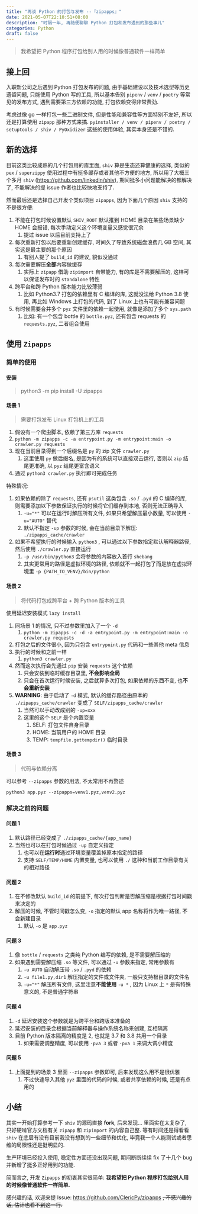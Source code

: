 ```yaml
---
title: "再谈 Python 的打包与发布 --『zipapps』"
date: 2021-05-07T22:10:51+08:00
description: "时隔一年, 再随便聊聊 Python 打包和发布遇到的那些事儿"
categories: Python
draft: false
---
```


> 我希望把 Python 程序打包给别人用的时候像普通软件一样简单

## 接上回

入职新公司之后遇到 Python 打包发布的问题, 由于基础建设以及技术选型等历史遗留问题, 只能使用 Python 写的工具, 所以基本告别 `pipenv` / `venv` / `poetry` 等常见的发布方式, 遇到需要第三方依赖的功能, 打包依赖变得非常费劲.

考虑过像 go 一样打包一些二进制文件, 但是性能和兼容性等方面特别不友好, 所以还是打算使用 `zipapp` 那种方式来搞. `pyinstaller / venv / pipenv / poetry / setuptools / shiv / PyOxidizer` 这些的使用体验, 其实本身还是不错的.

## 新的选择

目前这类比较成熟的几个打包用的库里面, `shiv` 算是生态还算健康的选择, 类似的 `pex` / `superzippy` 使用过程中有挺多缓存或者其他不方便的地方, 所以用了大概三个多月 `shiv` (https://github.com/linkedin/shiv), 期间挺多小问题能解决的都解决了, 不能解决的提 issue 作者也比较快地支持了.

然而最后还是选择自己开发个类似项目 `zipapps`, 因为下面几个原因 `shiv` 支持的不是很方便:

1. 不能在打包时候设置默认 `SHIV_ROOT` 默认推到 HOME 目录在某些场景缺少 HOME 会报错, 每次手动定义这个环境变量又感觉很冗余
   1. 提过 issue 以后目前支持上了
2. 每次重新打包以后要重新创建缓存, 时间久了导致系统磁盘浪费几 GB 空间, 其实这是最主要的那个原因
   1. 有别人提了 `build_id` 的建议, 貌似没通过
3. 每次需要解压**全部**内容做缓存
   1. 实际上 `zipapp` 借助 `zipimport` 自带能力, 有的库是不需要解压的, 这样可以保证发布时的 `standalone` 特性
4. 跨平台和跨 Python 版本能力比较薄弱
   1. 比如 Python3.7 打包的依赖里有 C 编译的库, 这就没法给 Python 3.8 使用, 再比如 Windows 上打包的代码, 到了 Linux 上也有可能有兼容问题
5. 有时候需要合并多个 `pyz` 文件里的依赖一起使用, 就像是添加了多个 `sys.path`
   1. 比如: 有一个包含 bottle 的 `bottle.pyz`, 还有包含 requests 的 `requests.pyz`, 二者组合使用

## 使用 `Zipapps`

### 简单的使用

#### 安装

>  python3 -m pip install -U zipapps

#### 场景 1

> 需要打包发布 Linux 打包机上的工具

1. 假设有一个爬虫脚本, 依赖了第三方库 `requests`
2. `python -m zipapps -c -a entrypoint.py -m entrypoint:main -o crawler.py requests`
3. 现在当前目录得到一个后缀名是 `py` 的 zip 文件 `crawler.py`
   1. 这里使用 `py` 做后缀名, 是因为有的系统可以直接双击运行, 否则以 `zip` 结尾更准确, 以 `pyz` 结尾更富含语义
4. 通过 `python3 crawler.py` 执行即可完成任务

特殊情况:

1. 如果依赖的除了 `requests`, 还有 `psutil` 这类包含 `.so` / `.pyd` 的 C 编译的库, 则需要添加以下参数保证执行的时候将它们缓存到本地, 否则无法正确导入
   1. `-u="*"` 可以在运行时解压所有文件, 如果只希望解压最小数量, 可以使用 `-u="AUTO"` 替代
   2. 默认不指定 `-up` 参数的时候, 会在当前目录下解压: `./zipapps_cache/crawler`
2. 如果不希望执行的时候输入 `python3` , 可以通过以下参数指定默认解释器路径, 然后使用 `./crawler.py` 直接运行
   1. `-p /usr/bin/python3`  会将参数的内容放入首行 `shebang`
   2. 其实更常用的路径是虚拟环境的路径, 依赖就不一起打包了而是放在虚拟环境里 `-p {PATH_TO_VENV}/bin/python`

#### 场景 2

> 将代码打包成跨平台 + 跨 Python 版本的工具

使用延迟安装模式 `lazy install`

1. 同场景 1 的情况, 只不过参数里加入了一个 `-d`
   1. `python -m zipapps -c -d -a entrypoint.py -m entrypoint:main -o crawler.py requests`
2. 打包之后的文件很小, 因为只包含 `entrypoint.py` 代码和一些其他 meta 信息
3. 执行的时候和之前一样
   1. `python3 crawler.py` 
4. 然而这次执行会先通过 `pip` 安装 `requests` 这个依赖
   1. 只会安装到临时缓存目录里, **不会影响全局**
   2. 只会在首次运行时候安装, 之后就算多次打包, 如果依赖的东西不变, 也**不会重新安装**
5. **WARNING**: 由于启动了 `-d` 模式, 默认的缓存路径由原本的 `./zipapps_cache/crawler` 变成了 `SELF/zipapps_cache/crawler`
   1. 当然可以手动改成别的 `-up=xxx`
   2. 这里的这个 `SELF` 是个内置变量
      1. SELF: 打包文件自身目录
      2. HOME: 当前用户的 HOME 目录
      3. TEMP: `tempfile.gettempdir()` 临时目录

#### 场景 3

> 代码与依赖分离

可以参考 `--zipapps` 参数的用法, 不太常用不再赘述

`python3 app.pyz --zipapps=venv1.pyz,venv2.pyz`

### 解决之前的问题

#### 问题 1

1. 默认路径已经变成了 `./zipapps_cache/{app_name}`
2. 当然也可以在打包时候通过 `-up` 自定义指定
   1. 也可以在**运行时**通过环境变量覆盖掉原本指定的路径
   2. 支持 `SELF/TEMP/HOME` 内置变量, 也可以使用 `./` 这种和当前工作目录有关的相对路径

#### 问题 2

1. 在不修改默认 `build_id` 的前提下, 每次打包判断是否解压缩是根据打包时间戳来决定的
2. 解压的时候, 不管时间戳怎么变, `-o` 指定的默认 app 名称将作为唯一路径, 不会新建目录
   1. 默认 `-o` 是 `app.pyz`

#### 问题 3

1. 像 `bottle` / `requests` 之类纯 Python 编写的依赖, 是不需要解压缩的
2. 如果遇到需要解压缩 `.so` 等文件, 可以通过 `-u` 参数来指定, 常用参数有
   1. `-u AUTO` 自动解压带 `.so` / `.pyd` 的依赖
   2. `-u file1.py,dir1` 解压指定的文件或文件夹, 一般只支持根目录的文件名
   3. `-u="*"` 解压所有文件, 这里注意**不能使用** `-u *` , 因为 Linux 上 `*` 是有特殊意义的, 不是普通字符串

#### 问题 4

1. `-d` 延迟安装这个参数就是为跨平台和跨版本准备的
2. 延迟安装的目录会根据当前解释器与操作系统名称来创建, 互相隔离
3. 目前 Python 版本隔离的精度是 2, 也就是 3.7 和 3.8 共用一个目录
   1. 如果需要调整精度, 可以使用 `-pva 3` 或者 `-pva 1` 来调大调小精度

#### 问题 5

1. 上面提到的场景 3 里面 `--zipapps` 参数即可, 后来发现这么用不是很优雅
   1. 不过快速导入其他 `pyz` 里面的代码的时候, 或者共享依赖的时候, 还是有点用的

## 小结

其实一开始打算参考一下 `shiv` 的源码直接 **fork**, 后来发现... 里面实在太复杂了, 只好硬啃官方文档有关 `zipapp` 和 `zipimport` 的内容自己整. 等有时间还是得看看 `shiv` 在底层有没有目前我没有想到的一些细节和优化, 毕竟我一个人能测试或者思维的局限性还是挺明显的.

生产环境已经投入使用, 稳定性方面还没出现问题, 期间断断续续 fix 了十几个 bug 并新增了挺多正好用到的功能.

简而言之, 开发 `Zipapps` 的初衷其实很简单: **我希望把 Python 程序打包给别人用的时候像普通软件一样简单.**

感兴趣的话, 欢迎来提 Issue: https://github.com/ClericPy/zipapps ~~, 不感兴趣的话, 估计也看不到这一行.~~
